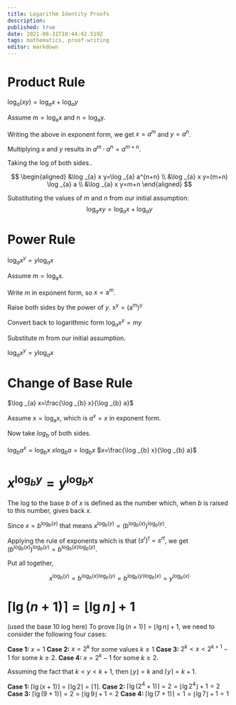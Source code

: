 ```yaml
---
title: Logarithm Identity Proofs
description: 
published: true
date: 2021-08-31T18:44:42.519Z
tags: mathematics, proof-writing
editor: markdown
---
```


# Product Rule
$\log _{a}(x y)=\log _{a} x+\log _{a} y$

Assume $\mathrm{m}=\log _{\mathrm{a}} \mathrm{x}$ and $\mathrm{n}=\log _{\mathrm{a}} \mathrm{y}$.

Writing the above in exponent form, we get $x=a^m$ and $y=a^n$.

Multiplying $x$ and $y$ results in $a^m \cdot a^n = a^{m+n}$.

Taking the log of both sides..

$$
\begin{aligned}
&\log _{a} x y=\log _{a} a^{n+n} \\
&\log _{a} x y=(m+n) \log _{a} a \\
&\log _{a} x y=m+n
\end{aligned}
$$

Substituting the values of $m$ and $n$ from our initial assumption:
$$
\log _{a} x y=\log _{a} x+\log _{a} y
$$

# Power Rule
$\log _{a} x^{y}=y \log _{a} x$

Assume $\mathrm{m}=\log _{\mathrm{a}} \mathrm{x}$.

Write $m$ in exponent form, so $\mathrm{x}=\mathrm{a}^{\mathrm{m}}$.

Raise both sides by the power of $y$.
$\mathrm{x}^{\mathrm{y}}=\left(\mathrm{a}^{\mathrm{m}}\right)^{\mathrm{y}}$

Convert back to logarithmic form
$\log _{a} x^{y}=m y$

Substitute $m$ from our initial assumption.

$\log _{a} x^{y}=y \log _{a} x$
# Change of Base Rule
$\log _{a} x=\frac{\log _{b} x}{\log _{b} a}$

Assume $\mathrm{x}=\log _{\mathrm{a}} \mathrm{x}$, which is $a^x = x$ in exponent form.

Now take $log_b$ of both sides.

$\log _{b} a^{x}=\log _{b} x$
$x \log _{b} a=\log _{b} x$
$x=\frac{\log _{b} x}{\log _{b} a}$

# $x^{\log _{b} y}=y^{\log _{b} x}$

The log to the base $b$ of $x$ is defined as the number which, when $b$ is raised to this number, gives back $x$. 

Since $x=b^{\log _{b}(x)}$ that means $x^{\log _{b}(y)}=\left(b^{\log _{b}(x)}\right)^{\log _{b}(y)}$.

Applying the rule of exponents which is that $\left(s^{r}\right)^{t}=s^{r t}$, we get $\left(b^{\log _{b}(x)}\right)^{\log _{b}(y)}=b^{\log _{b}(x) \log _{b}(y)}$.

Put all together, 

$$
x^{\log _{b}(y)}=b^{\log _{b}(x) \log _{b}(y)}=b^{\log _{b}(y) \log _{b}(x)}=y^{\log _{b}(x)}
$$

# $\lceil\lg (n+1)\rceil=\lfloor\lg n\rfloor+1$
(used the base 10 log here)
To prove $\lceil\lg (n+1)\rceil=\lfloor\lg n\rfloor+1$, we need to consider the following four cases:

**Case 1:** $x=1$
**Case 2:** $x=2^k$ for some values $k \ge 1$
**Case 3:** $2^k \lt x \lt 2^{k+1} - 1$ for some $k \ge 2$.
**Case 4:** $x = 2^k -1$ for some $k \ge 2$.


Assuming the fact that $k<y<k+1$, then $\lfloor y\rfloor=k$ and $\lceil y\rceil=k+1$.

**Case 1:** $\lceil\lg (x+1)\rceil=\lceil\lg 2\rceil=\lceil 1\rceil$. 
**Case 2:** $\lceil\lg (2^4+1)\rceil= 2 = \lfloor\lg 2^4\rfloor+1 = 2$
**Case 3:** $\lceil\lg (9+1)\rceil= 2 = \lfloor\lg 9\rfloor+1 = 2$
**Case 4:** $\lceil\lg (7+1)\rceil= 1 = \lfloor\lg 7\rfloor+1 = 1$
